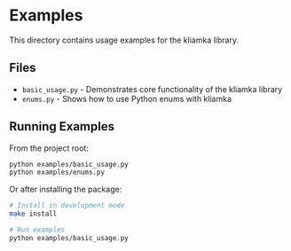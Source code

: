# Examples

This directory contains usage examples for the kliamka library.

## Files

- `basic_usage.py` - Demonstrates core functionality of the kliamka library
- `enums.py` - Shows how to use Python enums with kliamka

## Running Examples

From the project root:

```bash
python examples/basic_usage.py
python examples/enums.py
```

Or after installing the package:

```bash
# Install in development mode
make install

# Run examples
python examples/basic_usage.py
```
